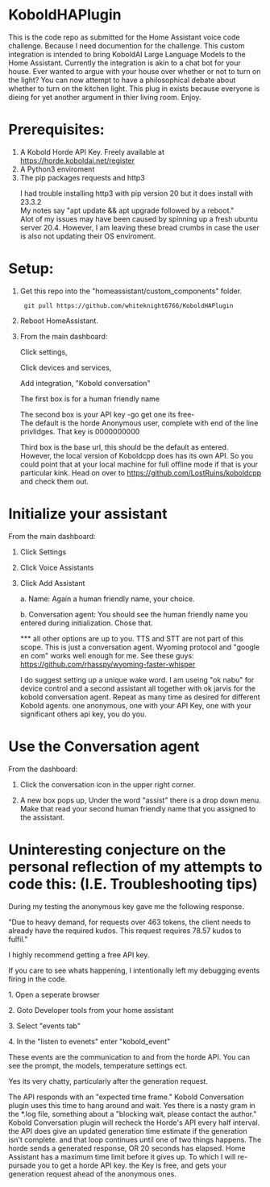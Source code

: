 # KoboldHAPlugin
This is the code repo as submitted for the Home Assistant voice code challenge. Because I need documention for the challenge. This custom integration is intended to bring KoboldAI Large Language Models to the Home Assistant. Currently the integration is akin to a chat bot for your house. Ever wanted to argue with your house over whether or not to turn on the light? You can now attempt to have a philosophical debate about whether to turn on the kitchen light. This plug in exists because everyone is dieing for yet another argument in thier living room. Enjoy. 

# Prerequisites:
1. A Kobold Horde API Key. Freely available at https://horde.koboldai.net/register<br>
2. A Python3 enviroment<br>
3. The pip packages requests and http3 <br><p>
        I had trouble installing http3 with pip version 20 but it does install with 23.3.2<br>
        My notes say "apt update && apt upgrade followed by a reboot." <br>
        Alot of my issues may have been caused by spinning up a fresh ubuntu server 20.4. However, I am leaving these bread crumbs in case the user is also not updating their OS enviroment. <br>
        
# Setup:
1. Get this repo into the "homeassistant/custom_components" folder. <br>

        git pull https://github.com/whiteknight6766/KoboldHAPlugin

2. Reboot HomeAssistant. <br><p>
3. From the main dashboard:<br><p>
  Click settings, <br><p>
  Click devices and services,<br><p>
  Add integration, "Kobold conversation"<br><p>
      The first box is for a human friendly name<br><p>
      The second box is your API key -go get one its free- <br>
          The default is the horde Anonymous user, complete with end of the line privlidges. That key is 0000000000<br><p>
      Third box is the base url, this should be the default as entered. <br>
      However, the local version of Koboldcpp does has its own API. So you could point that at your local machine for full offline mode if that is your particular kink. Head on over to https://github.com/LostRuins/koboldcpp and check them out.<br>

# Initialize your assistant  
From the main dashboard:<br><p>
  1. Click Settings<br><p>
  2. Click Voice Assistants<br><p>
  3. Click Add Assistant<br><p>
      a. Name: Again a human friendly name, your choice. <br><p>
      b. Conversation agent: You should see the human friendly name you entered during initialization. Chose that. <br><P>
      *** all other options are up to you. TTS and STT are not part of this scope. This is just a conversation agent. Wyoming protocol and "google en com" works well enough for me. See these guys: https://github.com/rhasspy/wyoming-faster-whisper<br><P>
      I do suggest setting up a unique wake word. I am useing "ok nabu" for device control and a second assistant all together with ok jarvis for the kobold conversation agent.
  Repeat as many time as desired for different Kobold agents. one anonymous, one with your API Key, one with your significant others api key, you do you. <br><P>

# Use the Conversation agent 
From the dashboard:
1. Click the conversation icon in the upper right corner. <br><p>
2. A new box pops up, Under the word "assist" there is a drop down menu. <br>
  Make that read your second human friendly name that you assigned to the assistant. <br><p>
    
# Uninteresting conjecture on the personal reflection of my attempts to code this: (I.E. Troubleshooting tips)   
During my testing the anonymous key gave me the following response. <br><p>
    "Due to heavy demand, for requests over 463 tokens, the client needs to already have the required kudos. This request requires 78.57 kudos to fulfil."<br><p>
    I highly recommend getting a free API key. <br><p>

If you care to see whats happening, I intentionally left my debugging events firing in the code. <br><p>
    1. Open a seperate browser<br><p>
    2. Goto Developer tools from your home assistant<br><p>
    3. Select "events tab"<br><p>
    4. In the "listen to evenets" enter "kobold_event" <br><p>
      These events are the communication to and from the horde API. You can see the prompt, the models, temperature settings ect. <br><p>
      Yes its very chatty, particularly after the generation request.<br><p>
        The API responds with an "expected time frame." Kobold Conversation plugin uses this time to hang around and wait. Yes there is a nasty gram in the *.log file, something about a "blocking wait, please contact the author." Kobold Conversation plugin will recheck the Horde's API every half interval. the API does give an updated generation time estimate if the generation isn't complete. and that loop continues until one of two things happens. The horde sends a generated response, OR 20 seconds has elapsed. Home Assistant has a maximum time limit before it gives up. To which I will re-pursade you to get a horde API key. the Key is free, and gets your generation request ahead of the anonymous ones. 
